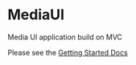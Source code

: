 # MediaUI
Media UI application build on MVC

Please see the [Getting Started Docs](./docs/index.md)
